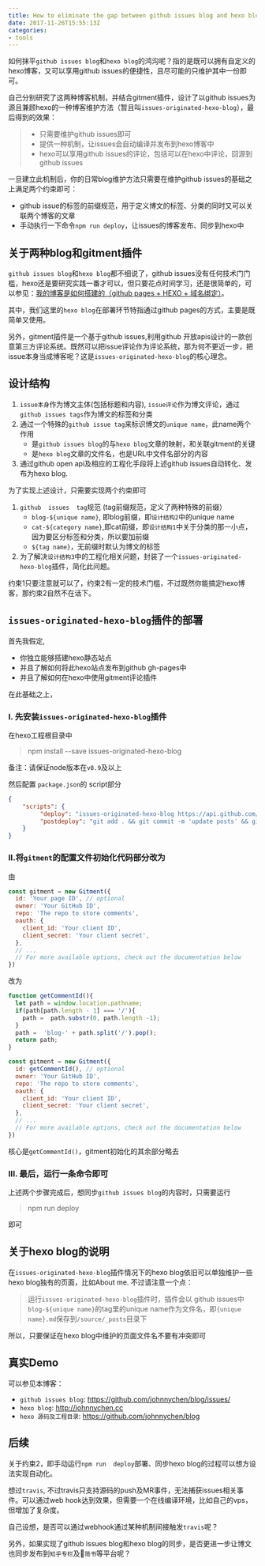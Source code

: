 ```yaml
---
title: How to eliminate the gap between github issues blog and hexo blog
date: 2017-11-26T15:55:13Z
categories:
- tools
---
```


如何抹平`github issues blog`和`hexo blog`的鸿沟呢？指的是既可以拥有自定义的hexo博客，又可以享用github issues的便捷性，且尽可能的只维护其中一份即可。

自己分别研究了这两种博客机制，并结合gitment插件，设计了以github issues为源且兼顾hexo的一种博客维护方法（暂且叫`issues-originated-hexo-blog`），最后得到的效果：

> * 只需要维护github issues即可
> * 提供一种机制，让issues会自动编译并发布到hexo博客中
> * hexo可以享用github issues的评论，包括可以在hexo中评论，回源到github issues

一旦建立此机制后，你的日常blog维护方法只需要在维护github issues的基础之上满足两个约束即可：

* github issue的标签的前缀规范，用于定义博文的标签、分类的同时又可以关联两个博客的文章
* 手动执行一下命令`npm run deploy`，让issues的博客发布、同步到hexo中

## 关于两种blog和gitment插件

`github issues blog`和`hexo blog`都不细说了，github issues没有任何技术门门槛，hexo还是要研究实践一番才可以，但只要花点时间学习，还是很简单的，可以参见：[我的博客是如何搭建的（github pages + HEXO + 域名绑定）](http://www.jianshu.com/p/834d7cc0668d)。

其中，我们这里的`hexo blog`在部署环节特指通过github pages的方式，主要是既简单又使用。

另外，gitment插件是一个基于github issues,利用github 开放apis设计的一款创意第三方评论系统。既然可以把issue评论作为评论系统，那为何不更近一步，把issue本身当成博客呢？这是`issues-originated-hexo-blog`的核心理念。

## 设计结构

1. `issue本身`作为博文主体(包括标题和内容), `issue评论`作为博文评论，通过`github issues tags`作为博文的标签和分类
2. 通过一个特殊的`github issue tag`来标识博文的`unique name`，此name两个作用
   * 是`github issues blog`的与`hexo blog`文章的映射，和关联gitment的关键
   * 是`hexo blog`文章的文件名，也是URL中文件名部分的内容
3. 通过github open api及相应的工程化手段将上述github issues自动转化、发布为hexo blog.

为了实现上述设计，只需要实现两个约束即可

1. `github  issues  tag`规范 (tag前缀规范，定义了两种特殊的前缀）
    * `blog-${unique name}`, 即blog前缀，即`设计结构2`中的unique name
    * `cat-${category name}`,即cat前缀，即`设计结构1`中关于分类的那一小点，因为要区分标签和分类，所以要加前缀
    * `${tag name}`，无前缀时默认为博文的标签
2. 为了解决`设计结构3`中的工程化相关问题，封装了一个`issues-originated-hexo-blog`插件，简化此问题。

约束1只要注意就可以了，约束2有一定的技术门槛，不过既然你能搞定hexo博客，那约束2自然不在话下。

## `issues-originated-hexo-blog`插件的部署

首先我假定,

* 你独立能够搭建hexo静态站点
* 并且了解如何将此hexo站点发布到github gh-pages中
* 并且了解如何在hexo中使用gitment评论插件

在此基础之上，

### I. 先安装`issues-originated-hexo-blog`插件

在hexo工程根目录中

> npm install --save issues-originated-hexo-blog

备注：请保证node版本在`v8.9`及以上

然后配置 `package.json`的 script部分

```json
{
    "scripts": {
         "deploy": "issues-originated-hexo-blog https://api.github.com/repos/johnnychen/blog",
         "postdeploy": "git add . && git commit -m 'update posts' && git push -u origin master && hexo d -g"
    }
}
```

### II.将`gitment`的配置文件初始化代码部分改为

由
```javascript
const gitment = new Gitment({
  id: 'Your page ID', // optional
  owner: 'Your GitHub ID',
  repo: 'The repo to store comments',
  oauth: {
    client_id: 'Your client ID',
    client_secret: 'Your client secret',
  },
  // ...
  // For more available options, check out the documentation below
})
```

改为
```javascript
function getCommentId(){
  let path = window.location.pathname;
  if(path[path.length - 1] === '/'){
    path =  path.substr(0, path.length -1);
  }
  path =  'blog-' + path.split('/').pop();
  return path;
}

const gitment = new Gitment({
  id: getCommentId(), // optional
  owner: 'Your GitHub ID',
  repo: 'The repo to store comments',
  oauth: {
    client_id: 'Your client ID',
    client_secret: 'Your client secret',
  },
  // ...
  // For more available options, check out the documentation below
})
```

核心是`getCommentId()`，gitment初始化的其余部分略去

### III. 最后，运行一条命令即可

上述两个步骤完成后，想同步`github issues blog`的内容时，只需要运行

> npm run deploy

即可

## 关于hexo blog的说明

在`issues-originated-hexo-blog`插件情况下的hexo blog依旧可以单独维护一些hexo blog独有的页面，比如About me. 不过请注意一个点：

> 运行`issues-originated-hexo-blog`插件时，插件会以 github issues中`blog-${unique name}`的tag里的unique name作为文件名，即`{unique name}.md`保存到`/source/_posts`目录下

所以，只要保证在hexo blog中维护的页面文件名不要有冲突即可

## 真实Demo

可以参见本博客：

* `github issues blog`: https://github.com/johnnychen/blog/issues/
* `hexo blog`: http://johnnychen.cc
* `hexo 源码及工程目录`: https://github.com/johnnychen/blog

## 后续

关于约束2，即手动运行`npm run  deploy`部署、同步hexo blog的过程可以想方设法实现自动化。

想过`travis`, 不过travis只支持源码的push及MR事件，无法捕获issues相关事件。可以通过web hook达到效果，但需要一个在线编译环境，比如自己的vps，但增加了复杂度。

自己设想，是否可以通过webhook通过某种机制间接触发`travis`呢？

另外，如果实现了github issues blog和hexo blog的同步，是否更进一步让博文也同步发布到`知乎专栏`及`简书`等平台呢？
